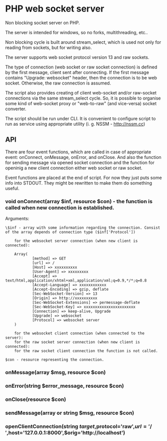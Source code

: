 # PHP web socket server

Non blocking socket server on PHP.

The server is intended for windows, so no forks, multithreading, etc..

Non blocking cycle is built around stream_select, which is used not only for reading from sockets, but for writing also.

The server supports web socket protocol version 13 and raw sockets. 

The type of connection (web socket or raw socket connection) is defined by the first message, client sent after connecting. If the first message contains "Upgrade: websocket" header, then the connection is to be web socket. Otherwise, the raw connection is assumed.

The script also provides creating of client web-socket and/or raw-socket connections via the same stream_select cycle. So, it is possible to organise some kind of web-socket proxy or "web-to-raw" (and vice-versa) socket converter.

The script should be run under CLI. It is convenient to configure script to run as service using appropriate utility (i. g. NSSM - http://nssm.cc)

## API

There are four event functions, which are called in case of appropriate event: onConnect, onMessage, onError, and onClose. And also the function for sending message via opened socket connection and the function for openinig a new client connection either web socket or raw socket.

Event functions are placed at the end of script. For now they just puts some info into STDOUT. They might be rewritten to make them  do something useful.

### void onConnect(array $inf, resource $con) - the function is called when new connection is established.

  Arguments:
  
    \$inf - array with some information regarding the connection. Consist of the array depends of connection type ($inf['Protocol']) 
    
        for the websocket server connection (when new client is connected):
        
        Array(
                [method] => GET
                [url] => /
                [Host] => xxxxxxxxxx
                [User-Agent] => xxxxxxxxx
                [Accept] => text/html,application/xhtml+xml,application/xml;q=0.9,*/*;q=0.8
                [Accept-Language] => xxxxxxxxxxxx
                [Accept-Encoding] => gzip, deflate
                [Sec-WebSocket-Version] => 13
                [Origin] => http://xxxxxxxxxx
                [Sec-WebSocket-Extensions] => permessage-deflate
                [Sec-WebSocket-Key] => xxxxxxxxxxxxxxxxxxxxxxx
                [Connection] => keep-alive, Upgrade
                [Upgrade] => websocket
                [Protocol] => websocket server
        )
        
        for the websocket client connection (when connected to the server):
        for the raw socket server connection (when new client is connected):
        for the raw socket client connection the function is not called.
        
    $con - resource representing the connection.

### onMessage(array $msg, resource $con)

### onError(string $error_message, resource $con)

### onClose(resource $con)

### sendMessage(array or string $msg, resource $con)

### openClientConnection(string $target,$protocol='raw',$url='/',$host='127.0.0.1:8000',$orig='http://localhost')

